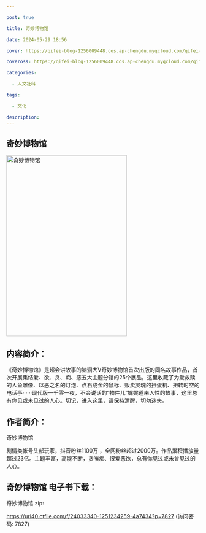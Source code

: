 ```yaml
---

post: true

title: 奇妙博物馆

date: 2024-05-29 18:56

cover: https://qifei-blog-1256009448.cos.ap-chengdu.myqcloud.com/qifei-blog/651d6f4dc458853aefae4f49.jpg

coveross: https://qifei-blog-1256009448.cos.ap-chengdu.myqcloud.com/qifei-blog/651d6f4dc458853aefae4f49.jpg

categories:

  - 人文社科

tags:

  - 文化

description:
---
```


## 奇妙博物馆
<img alt="奇妙博物馆 " class="aligncenter loaded" data-was-processed="true" decoding="async" fetchpriority="high" height="471" src="https://qifei-blog-1256009448.cos.ap-chengdu.myqcloud.com/qifei-blog/651d6f4dc458853aefae4f49.jpg " style="cursor: zoom-in;" width="314"/>

## 内容简介：

《奇妙博物馆》是超会讲故事的脑洞大V奇妙博物馆首次出版的同名故事作品，首次开展集结爱、欲、贪、痴、恶五大主题分馆的25个展品，这里收藏了为爱救赎的人鱼雕像、以恶之名的灯泡、点石成金的鼠标、贩卖灵魂的扭蛋机、扭转时空的电话亭······现代版一千零一夜，不会说话的“物件儿”娓娓道来人性的故事，这里总有你见或未见过的人心。切记，进入这里，请保持清醒，切勿迷失。

## 作者简介：

奇妙博物馆

剧情类帐号头部玩家，抖音粉丝1100万 ，全网粉丝超过2000万。作品累积播放量超过23亿。主题丰富，高能不断，贪嗔痴、恨爱恶欲，总有你见过或未曾见过的人心。

## 奇妙博物馆 电子书下载：

奇妙博物馆.zip: 

https://url40.ctfile.com/f/24033340-1251234259-4a7434?p=7827 (访问密码: 7827)
